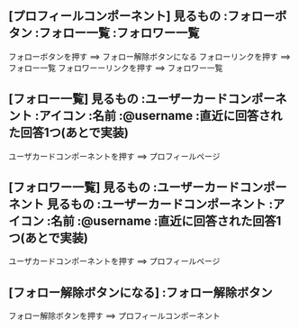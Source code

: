[プロフィールコンポーネント]
見るもの
:フォローボタン
:フォロー一覧
:フォロワー一覧
---
フォローボタンを押す
==> フォロー解除ボタンになる
フォローリンクを押す
==> フォロー一覧
フォロワーーリンクを押す
==> フォロワー一覧

[フォロー一覧]
見るもの
:ユーザーカードコンポーネント
:アイコン
:名前
:@username
:直近に回答された回答1つ(あとで実装)
---
ユーザカードコンポーネントを押す
==> プロフィールページ

[フォロワー一覧]
見るもの
:ユーザーカードコンポーネント
見るもの
:ユーザーカードコンポーネント
:アイコン
:名前
:@username
:直近に回答された回答1つ(あとで実装)
---
ユーザカードコンポーネントを押す
==> プロフィールページ


[フォロー解除ボタンになる]
:フォロー解除ボタン
---
フォロー解除ボタンを押す
==> プロフィールコンポーネント
